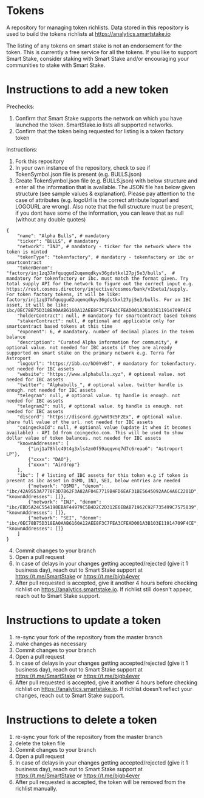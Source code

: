# Tokens
A repository for managing token richlists. Data stored in this repository is used to build the tokens richlists at https://analytics.smartstake.io

The listing of any tokens on smart stake is not an endorsement for the token. This is currently a free service for all the tokens. If you like to support Smart Stake, consider staking with Smart Stake and/or encouraging your communities to stake with Smart Stake.


# Instructions to add a new token

Prechecks:
 1. Confirm that Smart Stake supports the network on which you have launched the token. SmartStake.io lists all supported networks.
 2. Confirm that the token being requested for listing is a token factory token

Instructions:
 1. Fork this repository
 2. In your own instance of the repository, check to see if TokenSymbol.json file is present (e.g. BULLS.json)
 3. Create TokenSymbol.json file (e.g. BULLS.json) with below structure and enter all the information that is available. The JSON file has below given structure (see sample values & explanation). Please pay attention to the case of attributes (e.g. logoUrl is the correct attribute logourl and LOGOURL are wrong). Also note that the full structure must be present, if you dont have some of the information, you can leave that as null (without any double quotes)
 
```   
{
    "name": "Alpha Bulls", # mandatory
    "ticker": "BULLS", # mandatory
    "network": "INJ", # mandatory - ticker for the network where the token is minted
    "tokenType": "tokenfactory", # mandatory - tokenfactory or ibc or smartcontract
    "tokenDenom": "factory/inj1zq37mfquqgud2uqemqdkyv36gdstkxl27pj5e3/bulls",  # mandatory for tokenfactory or ibc. must match the format given. Try total supply API for the network to figure out the correct input e.g. https://rest.cosmos.directory/injective/cosmos/bank/v1beta1/supply. For token factory tokens, it will be like: factory/inj1zq37mfquqgud2uqemqdkyv36gdstkxl27pj5e3/bulls. For an IBC asset, it will be like: ibc/0EC78B75D318EA0AAB6160A12AEE8F3C7FEA3CFEAD001A3B103E11914709F4CE
    "holderContract": null, # mandatory for smartcontract based tokens
    "stakerContract": null, # optional and applicable only for smartcontract based tokens at this time
    "exponent": 6, # mandatory. number of decimal places in the token balance
    "description": "Curated Alpha information for community", # optional value. not needed for IBC assets if they are already supported on smart stake on the primary network e.g. Terra for Astroport
    "logoUrl": "https://ibb.co/hD0YvBf", # mandatory for tokenfactory. not needed for IBC assets 
    "website": "https://www.alphabulls.xyz", # optional value. not needed for IBC assets
    "twitter": "Alphabulls_", # optional value. twitter handle is enough. not needed for IBC assets
    "telegram": null, # optional value. tg handle is enough. not needed for IBC assets
    "telegram2": null, # optional value. tg handle is enough. not needed for IBC assets
    "discord": "https://discord.gg/wmt9c5F2Ex", # optional value. share full value of the url. not needed for IBC assets
    "coingeckoId": null, # optional value (update it when it becomes available) - API Id from coingecko.com. This will be used to show dollar value of token balances. not needed for IBC assets
    "knownAddresses": [
        {"inj1a78hlc49t4g3xls4zm0f59aqqvnq7d7c6reaa6": "Astroport LP"},
        {"xxxx": "DAO"},
        {"xxxx": "Airdrop"}
    ],
    "ibc": [ # listing of IBC assets for this token e.g if token is present as ibc asset in OSMO, INJ, SEI, below entries are needed
        {"network": "OSMO", "denom": "ibc/42A9553A7770F3D7B62F3A82AF04E7719B4FD6EAF31BE5645092AAC4A6C2201D", "knownAddresses": []},
        {"network": "INJ", "denom": "ibc/EBD5A24C554198EBAF44979C5B4D2C2D312E6EBAB71962C92F735499C7575839", "knownAddresses": []},
        {"network": "SEI", "denom": "ibc/0EC78B75D318EA0AAB6160A12AEE8F3C7FEA3CFEAD001A3B103E11914709F4CE", "knownAddresses": []}
    ]
}
```
 4. Commit changes to your branch
 5. Open a pull request
 6. In case of delays in your changes getting accepted/rejected (give it 1 business day), reach out to Smart Stake support at https://t.me/SmartStake or https://t.me/bigb4ever
 7. After pull requested is accepted, give it another 4 hours before checking richlist on https://analytics.smartstake.io. If richlist still doesn't appear, reach out to Smart Stake support.


# Instructions to update a token
 1. re-sync your fork of the repository from the master branch
 2. make changes as necessary
 3. Commit changes to your branch
 4. Open a pull request
 5. In case of delays in your changes getting accepted/rejected (give it 1 business day), reach out to Smart Stake support at https://t.me/SmartStake or https://t.me/bigb4ever
 6. After pull requested is accepted, give it another 4 hours before checking richlist on https://analytics.smartstake.io. If richlist doesn't reflect your changes, reach out to Smart Stake support.


# Instructions to delete a token
 1. re-sync your fork of the repository from the master branch
 2. delete the token file
 3. Commit changes to your branch
 4. Open a pull request
 5. In case of delays in your changes getting accepted/rejected (give it 1 business day), reach out to Smart Stake support at https://t.me/SmartStake or https://t.me/bigb4ever
 6. After pull requested is accepted, the token will be removed from the richlist manually.
